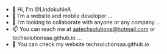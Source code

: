 - 👋 Hi, I’m @LindokuhleA
- 👀 I’m a website and mobile developer ... 
- 💞️ I’m looking to collaborate with anyone or any company ...
- 📫 You can reach me at aatechsolutions@hotmail.com or techsolutionsaa.github.io ...
- 👀 You can check my website techsolutionsaa.github.io


<!---
LindokuhleA/LindokuhleA is a ✨ special ✨ repository because its `README.md` (this file) appears on your GitHub profile.
You can click the Preview link to take a look at your changes.
--->
